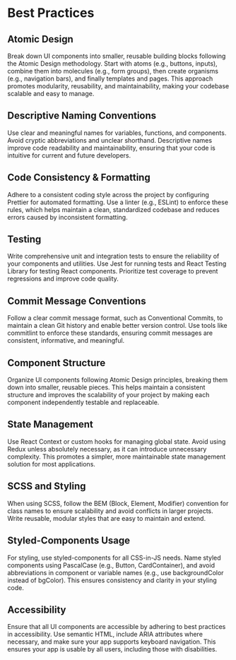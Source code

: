 # Best Practices

## Atomic Design

Break down UI components into smaller, reusable building blocks following the Atomic Design methodology. Start with atoms (e.g., buttons, inputs), combine them into molecules (e.g., form groups), then create organisms (e.g., navigation bars), and finally templates and pages. This approach promotes modularity, reusability, and maintainability, making your codebase scalable and easy to manage.

## Descriptive Naming Conventions

Use clear and meaningful names for variables, functions, and components. Avoid cryptic abbreviations and unclear shorthand. Descriptive names improve code readability and maintainability, ensuring that your code is intuitive for current and future developers.

## Code Consistency & Formatting

Adhere to a consistent coding style across the project by configuring Prettier for automated formatting. Use a linter (e.g., ESLint) to enforce these rules, which helps maintain a clean, standardized codebase and reduces errors caused by inconsistent formatting.

## Testing

Write comprehensive unit and integration tests to ensure the reliability of your components and utilities. Use Jest for running tests and React Testing Library for testing React components. Prioritize test coverage to prevent regressions and improve code quality.

## Commit Message Conventions

Follow a clear commit message format, such as Conventional Commits, to maintain a clean Git history and enable better version control. Use tools like commitlint to enforce these standards, ensuring commit messages are consistent, informative, and meaningful.

## Component Structure

Organize UI components following Atomic Design principles, breaking them down into smaller, reusable pieces. This helps maintain a consistent structure and improves the scalability of your project by making each component independently testable and replaceable.

## State Management

Use React Context or custom hooks for managing global state. Avoid using Redux unless absolutely necessary, as it can introduce unnecessary complexity. This promotes a simpler, more maintainable state management solution for most applications.

## SCSS and Styling

When using SCSS, follow the BEM (Block, Element, Modifier) convention for class names to ensure scalability and avoid conflicts in larger projects. Write reusable, modular styles that are easy to maintain and extend.

## Styled-Components Usage

For styling, use styled-components for all CSS-in-JS needs. Name styled components using PascalCase (e.g., Button, CardContainer), and avoid abbreviations in component or variable names (e.g., use backgroundColor instead of bgColor). This ensures consistency and clarity in your styling code.

## Accessibility

Ensure that all UI components are accessible by adhering to best practices in accessibility. Use semantic HTML, include ARIA attributes where necessary, and make sure your app supports keyboard navigation. This ensures your app is usable by all users, including those with disabilities.
